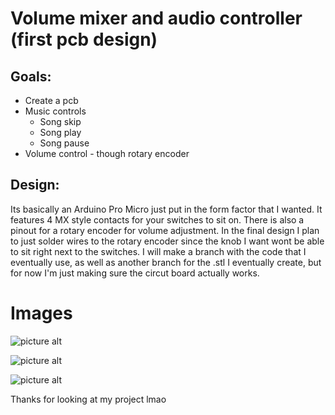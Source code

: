 # Volume mixer and audio controller (first pcb design) #


## Goals: ##
* Create a pcb
* Music controls
  * Song skip
  * Song play
  * Song pause
* Volume control - though rotary encoder

## Design: ##

Its basically an Arduino Pro Micro just put in the form factor that I wanted. It features 4 MX style contacts for your switches to sit on. There is also a pinout for a rotary encoder for volume adjustment. In the final design I plan to just solder wires to the rotary encoder since the knob I want wont be able to sit right next to the switches. I will make a branch with the code that I eventually use, as well as another branch for the .stl I eventually create, but for now I'm just making sure the circut board actually works.


# Images #

![picture alt](https://cdn.discordapp.com/attachments/970188490346229790/1039773040604626964/image.png "KiCad screenshot")

![picture alt](https://cdn.discordapp.com/attachments/970188490346229790/1039773762842800178/image.png "PCB Render")

![picture alt](https://cdn.discordapp.com/attachments/970188490346229790/1039774053759713280/image.png "PCB Render Back")




Thanks for looking at my project lmao
